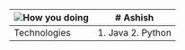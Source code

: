 | ![How you doing](https://media.giphy.com/media/L13NsH0Aij4Sf2Gdjt/giphy.gif) | # Ashish |
| --- | --- |
| Technologies | 1. Java 2. Python |
